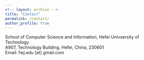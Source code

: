 ```yaml
---
<!-- layout: archive -->
title: "Contact"
permalink: /contact/
author_profile: true
---
```


School of Computer Science and Information, Hefei Univsersity of Technology<br>
A907, Technology Building, Hefei, China, 230601<br>
Email: fwj.edu [at] gmail.com

